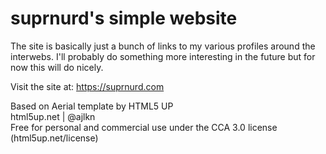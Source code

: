 suprnurd's simple website
=========================

The site is basically just a bunch of links to my various profiles around the interwebs. I'll probably do something more interesting in the future but for now this will do nicely.

Visit the site at: https://suprnurd.com

Based on Aerial template by HTML5 UP  
html5up.net | @ajlkn  
Free for personal and commercial use under the CCA 3.0 license (html5up.net/license)  
